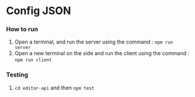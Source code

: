 # Config JSON

### How to run

1. Open a terminal, and run the server using the command : `npm run server`
2. Open a new terminal on the side and run the client using the command : `npm run client`

### Testing

1. `cd editor-api` and then `npm test`
